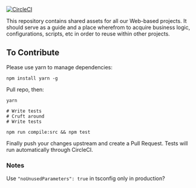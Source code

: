 [![CircleCI](https://circleci.com/gh/OpenMaths/w-common/tree/master.svg?style=svg&circle-token=63306f31adb56905ae3662f2db1b85d3a9e0054f)](https://circleci.com/gh/OpenMaths/w-common/tree/master)

This repository contains shared assets for all our Web-based projects. It should serve as a guide and a place wherefrom to acquire business logic, configurations, scripts, etc in order to reuse within other projects.

## To Contribute

Please use yarn to manage dependencies:

    npm install yarn -g

Pull repo, then:

    yarn
    
    # Write tests
    # Cruft around
    # Write tests
    
    npm run compile:src && npm test
    
Finally push your changes upstream and create a Pull Request. Tests will run automatically through CircleCI.

### Notes

Use `"noUnusedParameters": true` in tsconfig only in production?
